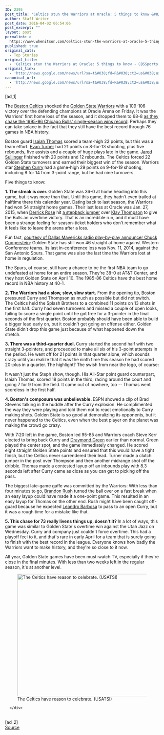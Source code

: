 ```yaml
---
ID: 2395
post_title: 'Celtics stun the Warriors at Oracle: 5 things to know &#8211; CBSSports.com'
author: Staff Writer
post_date: 2016-04-02 06:54:06
post_excerpt: ""
layout: post
permalink: >
  https://www.whenitson.com/celtics-stun-the-warriors-at-oracle-5-things-to-know-cbssports-com/
published: true
original_cats:
  - Top Stories
original_title:
  - 'Celtics stun the Warriors at Oracle: 5 things to know - CBSSports.com'
original_link:
  - 'http://news.google.com/news/url?sa=t&#038;fd=R&#038;ct2=us&#038;usg=AFQjCNFCTYtZUht-ViAvwAJCvoI5k54jag&#038;clid=c3a7d30bb8a4878e06b80cf16b898331&#038;cid=52779075261991&#038;ei=6Wv_VsDYIcWohAHhgqDgDw&#038;url=http://www.cbssports.com/nba/eye-on-basketball/25539166/celtics-stun-the-warriors-at-oracle-5-things-to-know'
canonical_url:
  - 'http://news.google.com/news/url?sa=t&#038;fd=R&#038;ct2=us&#038;usg=AFQjCNFCTYtZUht-ViAvwAJCvoI5k54jag&#038;clid=c3a7d30bb8a4878e06b80cf16b898331&#038;cid=52779075261991&#038;ei=6Wv_VsDYIcWohAHhgqDgDw&#038;url=http://www.cbssports.com/nba/eye-on-basketball/25539166/celtics-stun-the-warriors-at-oracle-5-things-to-know'
---
```

 [ad_1]
<br><div readability="129.95991007868">
        <p>The <a href="http://www.cbssports.com/nba/teams/page/BOS/boston-celtics">Boston Celtics</a> shocked the <a href="http://www.cbssports.com/nba/teams/page/GS/golden-state-warriors">Golden State Warriors</a> with a 109-106 victory over the defending champions at Oracle Arena on Friday. It was the Warriors' first home loss of the season, and it dropped them to 68-8 <a href="http://www.cbssports.com/nba/eye-on-basketball/25539142/road-to-73-warriors-finally-stumble-at-home-against-boston">as they chase the 1995-96 Chicago Bulls' single-season wins record</a>. Perhaps they can take solace in the fact that they still have the best record through 76 games in NBA history.</p><p>Boston guard <a class="playerLink" href="http://www.cbssports.com/nba/players/playerpage/1647553/isaiah-thomas">Isaiah Thomas</a> scored a team-high 22 points, but this was a team effort. <a class="playerLink" href="http://www.cbssports.com/nba/players/playerpage/1755190/evan-turner">Evan Turner</a> had 21 points on 8-for-13 shooting, plus five rebounds, five assists and a couple of huge plays late in the game. <a class="playerLink" href="http://www.cbssports.com/nba/players/playerpage/1992829/jared-sullinger">Jared Sullinger</a> finished with 20 points and 12 rebounds. The Celtics forced 22 Golden State turnovers and earned their biggest win of the season. Warriors star <a class="playerLink" href="http://www.cbssports.com/nba/players/playerpage/1685204/stephen-curry">Stephen Curry</a> had a game-high 29 points on 9-for-19 shooting, including 8 for 14 from 3-point range, but he had nine turnovers. </p><p>Five things to know:</p><p><strong>1. The streak is over. </strong>Golden State was 36-0 at home heading into this game, but it was more than that. Until this game, they hadn't even trailed at halftime there this calendar year. Dating back to last season, the Warriors had won 54 straight home games. Their last loss at Oracle was Jan. 27, 2015, when <a class="playerLink" href="http://www.cbssports.com/nba/players/playerpage/1622510/derrick-rose">Derrick Rose</a> hit <a href="http://https://www.youtube.com/watch?v=dJsGGchwd5c">a stepback jumper</a> over <a class="playerLink" href="http://www.cbssports.com/nba/players/playerpage/1647559/klay-thompson">Klay Thompson</a> to give the Bulls an overtime victory. That is an incredible run, and it must have been a strange feeling for season-ticket holders who don't remember what it feels like to leave the arena after a loss.</p><p>Fun fact, <a href="http://https://twitter.com/coopmavs/status/716132589686419460">courtesy of Dallas Mavericks radio play-by-play announcer Chuck Cooperstein</a>: Golden State has still won 46 straight at home against Western Conference teams. Its last in-conference loss was Nov. 11, 2014, against the San Antonio Spurs. That game was also the last time the Warriors lost at home in regulation.</p><p>The Spurs, of course, still have a chance to be the first NBA team to go undefeated at home for an entire season. They're 38-0 at AT&amp;T Center, and they host Golden State on April 10. The 1985-86 Celtics have the best home record in NBA history at 40-1.</p><p><strong>2. The Warriors had a slow, slow, slow start.</strong> From the opening tip, Boston pressured Curry and Thompson as much as possible but did not switch. The Celtics held the Splash Brothers to a combined 11 points on 13 shots in the first half. Curry had seven turnovers and missed a couple of open looks, failing to score a single point until he got free for a 3-pointer in the final seconds of the first quarter. Boston probably should have been able to build a bigger lead early on, but it couldn't get going on offense either. Golden State didn't drop this game just because of what happened down the stretch. </p><p><strong>3. There was a third-quarter duel. </strong>Curry started the second half with two straight 3-pointers, and proceeded to make all six of his 3-point attempts in the period. He went off for 21 points in that quarter alone, which sounds crazy until you realize that it was the ninth time this season he had scored 20-plus in a quarter. The highlight? The swish from near the logo, of course:</p><p>It wasn't just the Steph show, though. His All-Star point guard counterpart, Isaiah Thomas, scored 18 points in the third, racing around the court and going 7 for 9 from the field. It came out of nowhere, too -- Thomas went scoreless in the first half. </p><p><strong>4. Boston's composure was unbelievable. </strong>ESPN showed a clip of Brad Stevens talking in the huddle after the Curry explosion. He complimented the way they were playing and told them not to react emotionally to Curry making shots. Golden State is so good at demoralizing its opponents, but it never happened to the Celtics, even when the best player on the planet was making the crowd go crazy.</p><p>With 7:20 left in the game, Boston led 95-85 and Warriors coach Steve Kerr elected to bring back Curry and <a class="playerLink" href="http://www.cbssports.com/nba/players/playerpage/1992792/draymond-green">Draymond Green</a> earlier than normal. Green played the center spot, and the game immediately changed. He scored eight straight Golden State points and ensured that this would have a tight finish, but the Celtics never surrendered their lead. Turner made a clutch jumper in the post over Thompson and then another midrange shot off the dribble. Thomas made a contested layup off an inbounds play with 8.3 seconds left after Curry came as close as you can get to picking off the pass. </p><p>The biggest late-game gaffe was committed by the Warriors: With less than four minutes to go, <a class="playerLink" href="http://www.cbssports.com/nba/players/playerpage/1622549/brandon-rush">Brandon Rush</a> turned the ball over on a fast break when an easy layup could have made it a one-point game. This resulted in an easy layup for Thomas on the other end. Rush might have been caught off-guard because he expected <a class="playerLink" href="http://www.cbssports.com/nba/players/playerpage/400530/leandro-barbosa">Leandro Barbosa</a> to pass to an open Curry, but it was a rough time for a mistake like that.</p><p><strong>5. This chase for 73 really livens things up, doesn't it? </strong>In a lot of ways, this game was similar to Golden State's overtime win against the Utah Jazz on Wednesday. Curry and company just couldn't force overtime. This had a playoff feel to it, and that's rare in early April for a team that is surely going to finish with the best record in the league. Everyone knows how badly the Warriors want to make history, and they're so close to it now.</p><p>All year, Golden State games have been must-watch TV, especially if they're close in the final minutes. With less than two weeks left in the regular season, it's at another level. </p><p><figure><img src="http://www.whenitson.com/wp-content/uploads/2016/04/Celtics-stun-the-Warriors-at-Oracle-5-things-to-know-CBSSportscom.jpg" width="640" height="400" alt="The Celtics have reason to celebrate.  (USATSI)"/><figcaption>The Celtics have reason to celebrate. <span>(USATSI)</span></figcaption></figure></p>
        
      </div>
<br>[ad_2]
<br><a href="http://news.google.com/news/url?sa=t&#038;fd=R&#038;ct2=us&#038;usg=AFQjCNFCTYtZUht-ViAvwAJCvoI5k54jag&#038;clid=c3a7d30bb8a4878e06b80cf16b898331&#038;cid=52779075261991&#038;ei=6Wv_VsDYIcWohAHhgqDgDw&#038;url=http://www.cbssports.com/nba/eye-on-basketball/25539166/celtics-stun-the-warriors-at-oracle-5-things-to-know">Source </a>